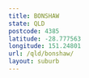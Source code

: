```yaml
---
title: BONSHAW
state: QLD
postcode: 4385
latitude: -28.777563
longitude: 151.24801
url: /qld/bonshaw/
layout: suburb
---
```

